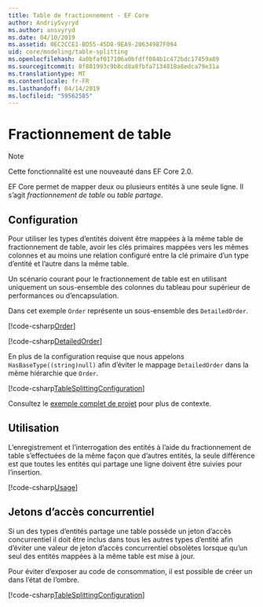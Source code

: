 ```yaml
---
title: Table de fractionnement - EF Core
author: AndriySvyryd
ms.author: ansvyryd
ms.date: 04/10/2019
ms.assetid: 0EC2CCE1-BD55-45D8-9EA9-20634987F094
uid: core/modeling/table-splitting
ms.openlocfilehash: 4a0bfaf017106a0bfdff084b1c472bdc17459a89
ms.sourcegitcommit: 8f801993c9b8cd8a8fbfa7134818a8edca79e31a
ms.translationtype: MT
ms.contentlocale: fr-FR
ms.lasthandoff: 04/14/2019
ms.locfileid: "59562585"
---
```

# <a name="table-splitting"></a>Fractionnement de table

>[!NOTE]
> Cette fonctionnalité est une nouveauté dans EF Core 2.0.

EF Core permet de mapper deux ou plusieurs entités à une seule ligne. Il s’agit _fractionnement de table_ ou _table partage_.

## <a name="configuration"></a>Configuration

Pour utiliser les types d’entités doivent être mappées à la même table de fractionnement de table, avoir les clés primaires mappées vers les mêmes colonnes et au moins une relation configuré entre la clé primaire d’un type d’entité et l’autre dans la même table.

Un scénario courant pour le fractionnement de table est en utilisant uniquement un sous-ensemble des colonnes du tableau pour supérieur de performances ou d’encapsulation.

Dans cet exemple `Order` représente un sous-ensemble des `DetailedOrder`.

[!code-csharp[Order](../../../samples/core/Modeling/TableSplitting/Order.cs?name=Order)]

[!code-csharp[DetailedOrder](../../../samples/core/Modeling/TableSplitting/DetailedOrder.cs?name=DetailedOrder)]

En plus de la configuration requise que nous appelons `HasBaseType((string)null)` afin d’éviter le mappage `DetailedOrder` dans la même hiérarchie que `Order`.

[!code-csharp[TableSplittingConfiguration](../../../samples/core/Modeling/TableSplitting/TableSplittingContext.cs?name=TableSplitting&highlight=3)]

Consultez le [exemple complet de projet](https://github.com/aspnet/EntityFramework.Docs/tree/master/samples/core/Modeling/TableSplitting) pour plus de contexte.

## <a name="usage"></a>Utilisation

L’enregistrement et l’interrogation des entités à l’aide du fractionnement de table s’effectuées de la même façon que d’autres entités, la seule différence est que toutes les entités qui partage une ligne doivent être suivies pour l’insertion.

[!code-csharp[Usage](../../../samples/core/Modeling/TableSplitting/Program.cs?name=Usage)]

## <a name="concurrency-tokens"></a>Jetons d’accès concurrentiel

Si un des types d’entités partage une table possède un jeton d’accès concurrentiel il doit être inclus dans tous les autres types d’entité afin d’éviter une valeur de jeton d’accès concurrentiel obsolètes lorsque qu’un seul des entités mappées à la même table est mise à jour.

Pour éviter d’exposer au code de consommation, il est possible de créer un dans l’état de l’ombre.

[!code-csharp[TableSplittingConfiguration](../../../samples/core/Modeling/TableSplitting/TableSplittingContext.cs?name=ConcurrencyToken&highlight=2)]